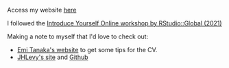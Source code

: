 Access my website [here](https://maxinenschaefer.github.io/MaxineSchaefer/)

I followed the [Introduce Yourself Online workshop by RStudio::Global (2021)](https://iyo-rstudio-global.netlify.app/start/)

Making a note to myself that I'd love to check out:
* [Emi Tanaka's website](https://github.com/emitanaka/emitanaka.github.io/commit/6f4b0a56b6add016f53c11e7c79a8a77998160f8) to get some tips for the CV.
* [JHLevy's site](https://www.jhelvy.com/publications.html) and [Github](https://github.com/jhelvy/jhelvy.com/blob/325bd25f343e34072ae0a98e12f2e5ac8f2225e4/publications.Rmd)